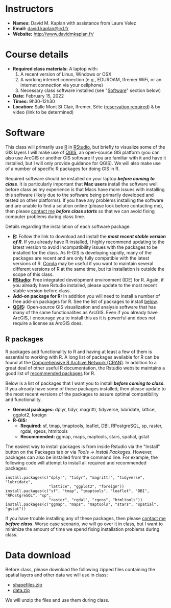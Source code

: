 # Instructors

* **Names:** David M. Kaplan with assistance from Laure Velez
* **Email:** david.kaplan@ird.fr
* **Website:** http://www.davidmkaplan.fr/

# Course details

* **Required class materials:** A laptop with:
    1) A recent version of Linux, Windows or OSX
    2) A working internet connection (e.g., EDUROAM, Ifremer WiFi, or an internet connection via your cellphone)
    3) Necessary class software installed (see "[Software](#software)" section below)
* **Date:** February 15, 2022
* **Times:** 9h30-12h30
* **Location:** Salle Mont St Clair, Ifremer, Sète ([reservation required](mailto:david.kaplan@ird.fr?&cc=laure.velez@umontpellier.fr&subject=R-GIS:%20Presence%20Salle%20Mont%20St%20Clair)) & by video (link to be determined)

# Software

This class will primarily use [R](https://cran.r-project.org/) in [RStudio](https://www.rstudio.com/), but briefly to visualize some of the GIS layers I will make use of [QGIS](https://www.qgis.org/), an open-source GIS platform (you can also use ArcGIS or another GIS software if you are familiar with it and have it installed, but I will only provide guidance for QGIS). We will also make use of a number of specific R packages for doing GIS in R.

Required software should be installed on your laptop ***before coming to class***. It is particularly important that **Mac users** install the software well before class as my experience is that Macs have more issues with installing this software (likely due to the software being primarily developed and tested on other platforms). If you have any problems installing the software and are unable to find a solution online (please look before contacting me), then please [contact me](mailto:david.kaplan@ird.fr) ***before class starts*** so that we can avoid fixing computer problems during class time.

Details regarding the installation of each software package:

* **[R](https://cran.r-project.org/):** Follow the link to download and install  the ***most recent stable version of R***. If you already have R installed, I highly recommend updating to the latest version to avoid incompatibility issues with the packages to be installed for the class. As R-GIS is developing rapidly, many of the packages are recent and are only fully compatible with the latest versions of R. [Conda](https://www.anaconda.com/products/individual) may be useful if you want to maintain several different versions of R at the same time, but its installation is outside the scope of this class. 
* **[RStudio](https://www.rstudio.com/):** Free integrated development environment (IDE) for R. Again, if you already have Rstudio installed, please update to the most recent stable version before class. 
* **Add-on package for R:** In addition you will need to install a number of free add-on packages for R. See the list of packages to install [below](#r-packages). 
* **[QGIS](https://www.qgis.org/):** Open-source GIS visualization and analysis software that has many of the same functionalities as ArcGIS. Even if you already have ArcGIS, I encourage you to install this as it is powerful and does not require a license as ArcGIS does.

## R packages

R packages add functionality to R and having at least a few of them is essential to working with R. A long list of packages available for R can be found at the [Comprehensive R Archive Network (CRAN)](https://cran.r-project.org/). In addition to a great deal of other useful R documentation, the Rstudio website maintains a good list of [recommended packages](https://support.rstudio.com/hc/en-us/articles/201057987-Quick-list-of-useful-R-packages) for R.

Below is a list of packages that I want you to install ***before coming to class***. If you already have some of these packages installed, then please update to the most recent versions of the packages to assure optimal compatibility and functionality.

* **General packages:** dplyr, tidyr, magrittr, tidyverse, lubridate, lattice, ggplot2, foreign
* **R-GIS:**
    * **Required:** sf, tmap, tmaptools, leaflet, DBI, RPostgreSQL, sp, raster, rgdal, rgeos, htmltools
    * **Recommended:**  ggmap, maps, maptools, stars, spatial, gstat

The easiest way to install packages is from inside Rstudio via the "Install" button on the Packages tab or via *Tools &rarr; Install Packages*. However, packages can also be installed from the command line. For example, the following code will attempt to install all required and recommended packages:
   

```{r eval=FALSE}
install.packages(c("dplyr", "tidyr", "magrittr", "tidyverse", "lubridate", 
                   "lattice", "ggplot2", "foreign"))
install.packages(c("sf", "tmap", "tmaptools", "leaflet", "DBI", "RPostgreSQL", "sp",
                   "raster", "rgdal", "rgeos", "htmltools"))
install.packages(c("ggmap", "maps", "maptools", "stars", "spatial", "gstat"))
```

If you have trouble installing any of these packages, then please [contact me](mailto:david.kaplan@ird.fr) ***before class***. Worse case scenario, we will go over it in class, but I want to minimize the amount of time we spend fixing installation problems during class.

# Data download

Before class, please download the following zipped files containing the spatial layers and other data we will use in class:

* [shapefiles.zip](https://www.davidmkaplan.fr/classes/2022-02-r-gis-marbec/shapefiles.zip)
* [data.zip](https://www.davidmkaplan.fr/classes/2022-02-r-gis-marbec/data.zip)

We will unzip the files and use them during class.
